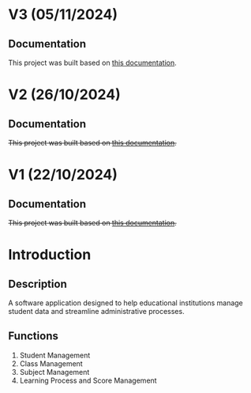 # V3 (05/11/2024) #

## Documentation ##

This project was built based on [this documentation](https://docs.google.com/document/d/1W6JAuBtwCHxv8sgRRFgWlEAUazJtuUeC-NMDTnE8hHk/).

# V2 (26/10/2024) #

## Documentation ##
~~This project was built based on [this documentation](https://docs.google.com/document/d/1T_Sgcn9tCjzHjuydKz1kP2N-a3DstJ-_v7Hxs-R4QMQ/).~~

# V1 (22/10/2024) #

## Documentation ##
~~This project was built based on [this documentation](https://docs.google.com/document/d/1ykAxeGi7Jb3xjWLx0umRzozdHD464DO-ftUQm6NyF50/).~~

# Introduction #

## Description ##
A software application designed to help educational institutions manage student data and streamline administrative processes.

## Functions ##
  1. Student Management
  2. Class Management
  3. Subject Management
  4. Learning Process and Score Management